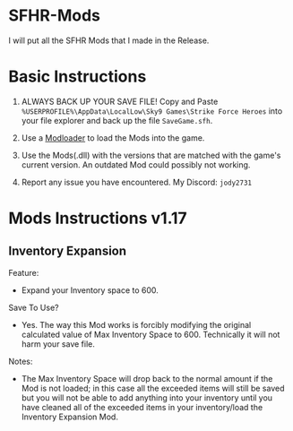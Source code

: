 # SFHR-Mods
I will put all the SFHR Mods that I made in the Release. 

# Basic Instructions

1. ALWAYS BACK UP YOUR SAVE FILE! 
Copy and Paste `%USERPROFILE%\AppData\LocalLow\Sky9 Games\Strike Force Heroes` into your file explorer and back up the file `SaveGame.sfh`.

2. Use a [Modloader](https://github.com/Jody2731/SFHR-Modloader/releases) to load the Mods into the game.
	
3. Use the Mods(.dll) with the versions that are matched with the game's current version. An outdated Mod could possibly not working.
	
4. Report any issue you have encountered. My Discord: `jody2731`


# Mods Instructions v1.17

Inventory Expansion
---------------------------------------------------
Feature:
- Expand your Inventory space to 600.

Save To Use?
- Yes. The way this Mod works is forcibly modifying the original calculated value of Max Inventory Space to 600. Technically it will not harm your save file.

Notes:
- The Max Inventory Space will drop back to the normal amount if the Mod is not loaded; in this case all the exceeded items will still be saved but you will not be able to add anything into your inventory until you have cleaned all of the exceeded items in your inventory/load the Inventory Expansion Mod.


